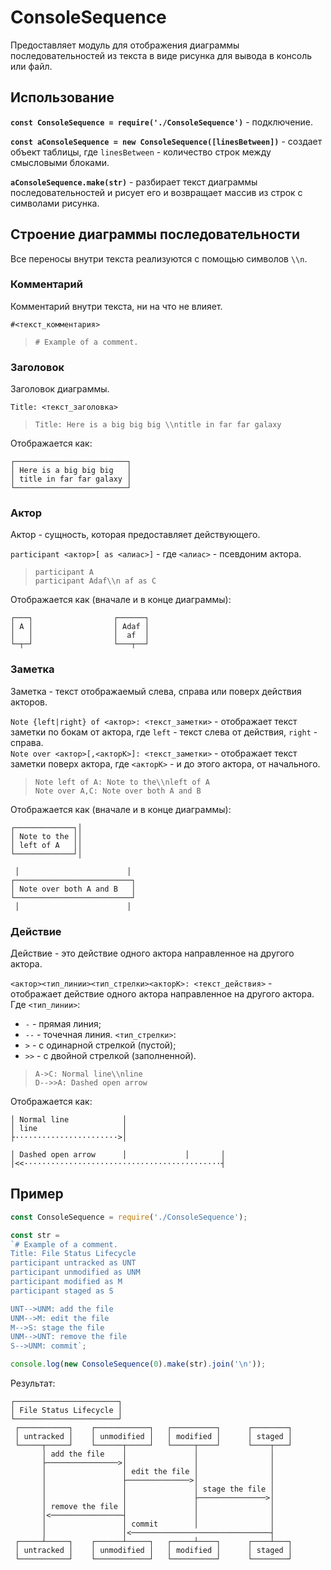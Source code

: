 ConsoleSequence
===============

Предоставляет модуль для отображения диаграммы последовательностей из текста в виде рисунка для вывода в консоль или файл.

## Использование

**`const ConsoleSequence = require('./ConsoleSequence')`** - подключение.

**`const aConsoleSequence = new ConsoleSequence([linesBetween])`** - создает объект таблицы, где `linesBetween` - количество строк между смысловыми блоками.

**`aConsoleSequence.make(str)`** - разбирает текст диаграммы последовательностей и рисует его и возвращает массив из строк с символами рисунка.

## Строение диаграммы последовательности

Все переносы внутри текста реализуются с помощью символов `\\n`.

### Комментарий

Комментарий внутри текста, ни на что не влияет.

`#<текст_комментария>`

> `# Example of a comment.`

### Заголовок

Заголовок диаграммы.

`Title: <текст_заголовка>`

> `Title: Here is a big big big \\ntitle in far far galaxy`

Отображается как:

```
┌─────────────────────────┐
│ Here is a big big big   │
│ title in far far galaxy │
└─────────────────────────┘
```

### Актор

Актор - сущность, которая предоставляет действующего.

`participant <актор>[ as <алиас>]` - где `<алиас>` - псевдоним актора.

> `participant A`  
> `participant Adaf\\n af as C`

Отображается как (вначале и в конце диаграммы):

```
┌───┐                  ┌──────┐
│ A │                  │ Adaf │
│   │                  │  af  │
└─┬─┘                  └───┬──┘
```

### Заметка

Заметка - текст отображаемый слева, справа или поверх действия акторов.

`Note {left|right} of <актор>: <текст_заметки>` - отображает текст заметки по бокам от актора, где `left` - текст слева от действия, `right` - справа.  
`Note over <актор>[,<акторК>]: <текст_заметки>` - отображает текст заметки поверх актора, где `<акторК>` - и до этого актора, от начального.

> `Note left of A: Note to the\\nleft of A`  
> `Note over A,C: Note over both A and B`

Отображается как (вначале и в конце диаграммы):

```
┌─────────────┐│
│ Note to the ││
│ left of A   ││
└─────────────┘│
```
```
 │                        │ 
┌──────────────────────────┐
│ Note over both A and B   │
└──────────────────────────┘
 │                        │ 
```

### Действие

Действие - это действие одного актора направленное на другого актора.

`<актор><тип_линии><тип_стрелки><акторК>: <текст_действия>` - отображает действие одного актора направленное на другого актора. Где `<тип_линии>`:
- `-` - прямая линия;
- `--` - точечная линия.
`<тип_стрелки>`:
- `>` - с одинарной стрелкой (пустой);
- `>>` - с двойной стрелкой (заполненной).

> `A->C: Normal line\\nline`  
> `D-->>A: Dashed open arrow`

Отображается как:

```
│ Normal line            │
│ line                   │
├·······················>│
```
```
│ Dashed open arrow      │             │       │
│<<············································┤
```

## Пример

```js
const ConsoleSequence = require('./ConsoleSequence');

const str = 
`# Example of a comment.
Title: File Status Lifecycle
participant untracked as UNT
participant unmodified as UNM
participant modified as M
participant staged as S

UNT-->UNM: add the file
UNM-->M: edit the file
M-->S: stage the file
UNM-->UNT: remove the file
S-->UNM: commit`;

console.log(new ConsoleSequence(0).make(str).join('\n'));
```

Результат:
```
┌───────────────────────┐
│ File Status Lifecycle │
└───────────────────────┘
 ┌───────────┐    ┌────────────┐   ┌──────────┐      ┌────────┐
 │ untracked │    │ unmodified │   │ modified │      │ staged │
 └─────┬─────┘    └──────┬─────┘   └─────┬────┘      └────┬───┘
       │ add the file    │               │                │
       ├────────────────>│               │                │
       │                 │ edit the file │                │
       │                 ├──────────────>│                │
       │                 │               │ stage the file │
       │                 │               ├───────────────>│
       │ remove the file │               │                │
       │<────────────────┤               │                │
       │                 │ commit        │                │
       │                 │<───────────────────────────────┤
 ┌─────┴─────┐    ┌──────┴─────┐   ┌─────┴────┐      ┌────┴───┐
 │ untracked │    │ unmodified │   │ modified │      │ staged │
 └───────────┘    └────────────┘   └──────────┘      └────────┘
```